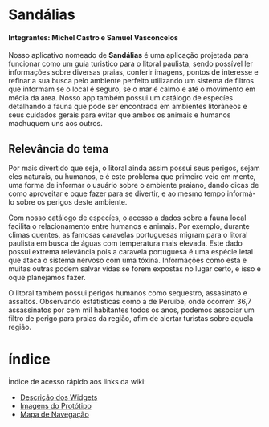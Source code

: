 <h1>Sandálias</h1>
<h4>Integrantes: Michel Castro e Samuel Vasconcelos</h4>
Nosso aplicativo nomeado de <b>Sandálias</b> é uma aplicação projetada para funcionar como um guia turistico para o litoral paulista, sendo possível ler informações sobre diversas praias, conferir imagens, pontos de interesse e refinar a sua busca pelo ambiente perfeito utilizando um sistema de filtros que informam se o local é seguro, se o mar é calmo e até o movimento em média da área. Nosso app também possui um catálogo de especíes detalhando a fauna que pode ser encontrada em ambientes litorâneos e seus cuidados gerais para evitar que ambos os animais e humanos machuquem uns aos outros.
 
<h2>Relevância do tema</h2>

Por mais divertido que seja, o litoral ainda assim possui seus perigos, sejam eles naturais, ou humanos, e é este problema que primeiro veio em mente, uma forma de informar o usuário sobre o ambiente praiano, dando dicas de como aproveitar e oque fazer para se divertir, e ao mesmo tempo informá-lo sobre os perigos deste ambiente.

Com nosso catálogo de especíes, o acesso a dados sobre a fauna local facilita o relacionamento entre humanos e animais. Por exemplo, durante climas quentes, as famosas caravelas portuguesas migram para o litoral paulista em busca de águas com temperatura mais elevada. Este dado possui extrema relevância pois a caravela portuguesa é uma espécie letal que ataca o sistema nervoso com uma tóxina. Informações como esta e muitas outras podem salvar vidas se forem expostas no lugar certo, e isso é oque planejamos fazer.

O litoral também possui perigos humanos como sequestro, assasinato e assaltos. Observando estátisticas como a de Peruíbe, onde ocorrem 36,7 assassinatos por cem mil habitantes todos os anos, podemos associar um filtro de perigo para praias da região, afim de alertar turistas sobre aquela região.

<h1>índice</h1>
Índice de acesso rápido aos links da wiki:
<ul>
 <li><a href="https://github.com/SamuelVasconcelos-Br/Sandalias/wiki">Descrição dos Widgets</a></li>
 <li><a href="https://github.com/SamuelVasconcelos-Br/Sandalias/wiki/Descri%C3%A7%C3%A3o-dos-Widgets">Imagens do Protótipo</a></li>
 <li><a href="https://github.com/SamuelVasconcelos-Br/Sandalias/wiki/Mapa-de-Navega%C3%A7%C3%A3o">Mapa de Navegação</a></li>
</ul>

